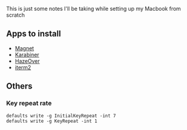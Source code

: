 This is just some notes I'll be taking while setting up my Macbook from scratch

## Apps to install
- [Magnet](https://apps.apple.com/us/app/magnet/id441258766?mt=12)
- [Karabiner](https://karabiner-elements.pqrs.org/)
- [HazeOver](https://apps.apple.com/be/app/hazeover-distraction-dimmer/id430798174?mt=12)
- [iterm2](https://iterm2.com/)
## Others
### Key repeat rate
```
defaults write -g InitialKeyRepeat -int 7
defaults write -g KeyRepeat -int 1
```
```